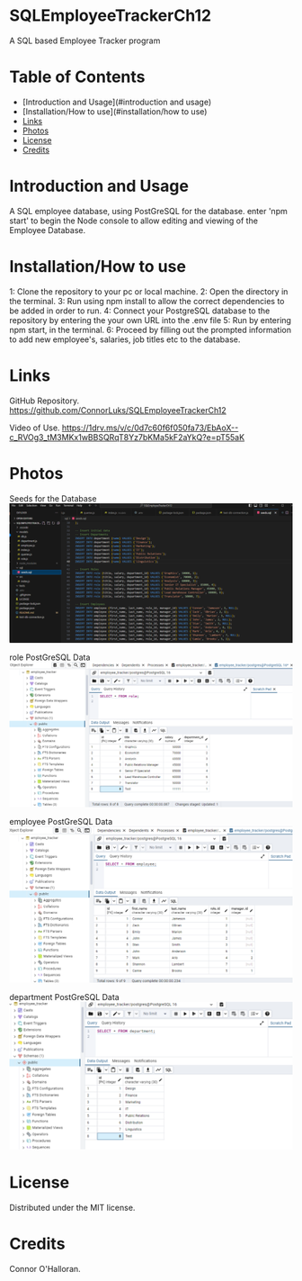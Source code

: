 # SQLEmployeeTrackerCh12
A SQL based Employee Tracker program

# Table of Contents
- [Introduction and Usage](#introduction and usage)
- [Installation/How to use](#installation/how to use)
- [Links](#links)
- [Photos](#photos)
- [License](#license)
- [Credits](#credits)

# Introduction and Usage
A SQL employee database, using PostGreSQL for the database. enter 'npm start' to begin the Node console to allow editing and viewing of the Employee Database.

# Installation/How to use
1: Clone the repository to your pc or local machine.
2: Open the directory in the terminal.
3: Run using npm install to allow the correct dependencies to be added in order to run.
4: Connect your PostgreSQL database to the repository by entering the your own URL into the .env file
5: Run by entering npm start, in the terminal.
6: Proceed by filling out the prompted information to add new employee's, salaries, job titles etc to the database.

# Links
GitHub Repository.
https://github.com/ConnorLuks/SQLEmployeeTrackerCh12

Video of Use.
https://1drv.ms/v/c/0d7c60f6f050fa73/EbAoX--c_RVOg3_tM3MKx1wBBSQRqT8Yz7bKMa5kF2aYkQ?e=pT55aK

# Photos
Seeds for the Database
![alt text](c12p1.png)

role PostGreSQL Data
![alt text](c12p2.png)

employee PostGreSQL Data
![alt text](c12p3.png)

department PostGreSQL Data
![alt text](c12p4.png)

# License
Distributed under the MIT license.

# Credits
Connor O'Halloran.
